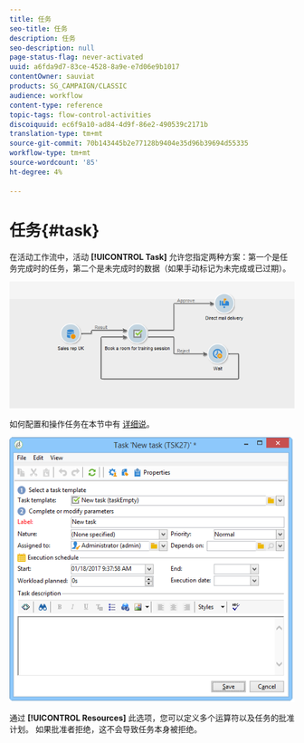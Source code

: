 ```yaml
---
title: 任务
seo-title: 任务
description: 任务
seo-description: null
page-status-flag: never-activated
uuid: a6fda9d7-83ce-4528-8a9e-e7d06e9b1017
contentOwner: sauviat
products: SG_CAMPAIGN/CLASSIC
audience: workflow
content-type: reference
topic-tags: flow-control-activities
discoiquuid: ec6f9a10-ad84-4d9f-86e2-490539c2171b
translation-type: tm+mt
source-git-commit: 70b143445b2e77128b9404e35d96b39694d55335
workflow-type: tm+mt
source-wordcount: '85'
ht-degree: 4%

---
```



# 任务{#task}

在活动工作流中，活动 **[!UICONTROL Task]** 允许您指定两种方案：第一个是任务完成时的任务，第二个是未完成时的数据（如果手动标记为未完成或已过期）。

![](assets/mrm_task_in_workflow.png)

如何配置和操作任务在本节中有 [详细说](../../campaign/using/creating-and-managing-tasks.md)。

![](assets/wkf_task_activity.png)

通过 **[!UICONTROL Resources]** 此选项，您可以定义多个运算符以及任务的批准计划。 如果批准者拒绝，这不会导致任务本身被拒绝。

